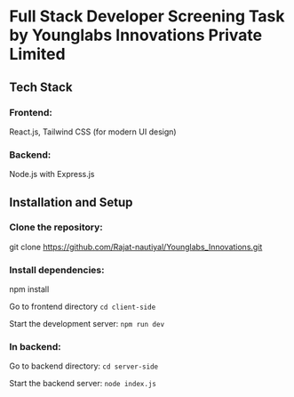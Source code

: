 # Full Stack Developer Screening Task by Younglabs Innovations Private Limited

## Tech Stack
### Frontend:
React.js, Tailwind CSS (for modern UI design)

### Backend: 
Node.js with Express.js 

## Installation and Setup
### Clone the repository:
git clone https://github.com/Rajat-nautiyal/Younglabs_Innovations.git

### Install dependencies:
npm install

Go to frontend directory
`cd client-side`

Start the development server:
`npm run dev`

### In backend:
Go to backend directory:
`cd server-side`

Start the backend server:
`node index.js`
